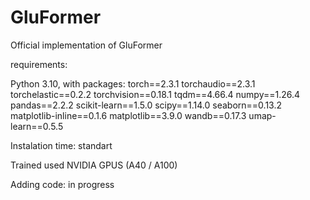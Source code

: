 # GluFormer
Official implementation of GluFormer


requirements:

Python 3.10, with packages:
torch==2.3.1
torchaudio==2.3.1
torchelastic==0.2.2
torchvision==0.18.1
tqdm==4.66.4
numpy==1.26.4
pandas==2.2.2
scikit-learn==1.5.0
scipy==1.14.0
seaborn==0.13.2
matplotlib-inline==0.1.6
matplotlib==3.9.0
wandb==0.17.3
umap-learn==0.5.5


Instalation time: standart

Trained used NVIDIA GPUS (A40 / A100)

Adding code: in progress
